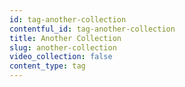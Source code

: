 ```yaml
---
id: tag-another-collection
contentful_id: tag-another-collection
title: Another Collection
slug: another-collection
video_collection: false
content_type: tag
---
```


